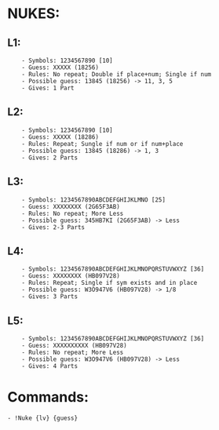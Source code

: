 # NUKES:
## L1:
        - Symbols: 1234567890 [10]
        - Guess: XXXXX (18256)
        - Rules: No repeat; Double if place+num; Single if num
        - Possible guess: 13845 (18256) -> 11, 3, 5
        - Gives: 1 Part
## L2:
        - Symbols: 1234567890 [10]
        - Guess: XXXXX (18286)
        - Rules: Repeat; Sungle if num or if num+place
        - Possible guess: 13845 (18286) -> 1, 3
        - Gives: 2 Parts
## L3:
        - Symbols: 1234567890ABCDEFGHIJKLMNO [25]
        - Guess: XXXXXXXX (2G65F3AB)
        - Rules: No repeat; More Less
        - Possible guess: 345HB7KI (2G65F3AB) -> Less
        - Gives: 2-3 Parts
## L4:
        - Symbols: 1234567890ABCDEFGHIJKLMNOPQRSTUVWXYZ [36]
        - Guess: XXXXXXXX (HB097V28)
        - Rules: Repeat; Single if sym exists and in place
        - Possible guess: W3O947V6 (HB097V28) -> 1/8
        - Gives: 3 Parts
## L5:
        - Symbols: 1234567890ABCDEFGHIJKLMNOPQRSTUVWXYZ [36]
        - Guess: XXXXXXXXXX (HB097V28)
        - Rules: No repeat; More Less
        - Possible guess: W3O947V6 (HB097V28) -> Less
        - Gives: 4 Parts


# Commands:
    - !Nuke {lv} {guess}
